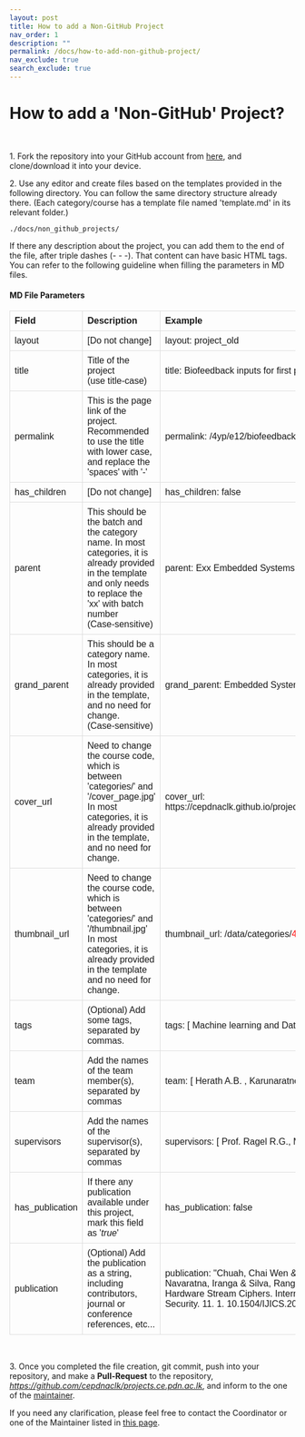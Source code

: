 ```yaml
---
layout: post
title: How to add a Non-GitHub Project
nav_order: 1
description: ""
permalink: /docs/how-to-add-non-github-project/
nav_exclude: true
search_exclude: true
---
```


# How to add a 'Non-GitHub' Project?
<br>

<span class="instruction">1. Fork the repository into your GitHub account from <a href="">here</a>, and clone/download it into your device.
</span>

<span class="instruction">2. Use any editor and create files based on the templates provided in the following directory. You can follow the same directory structure already there.
    (Each category/course has a template file named 'template.md' in its relevant  folder.)
</span>

```
./docs/non_github_projects/
```

<span class="instruction">
    If there any description about the project, you can add them to the end of the file, after triple dashes (<i>- - -</i>).
    That content can have basic HTML tags.
</span>

<span class="instruction">
    You can refer to the following guideline when filling the parameters in MD files.
</span>

#### MD File Parameters

<table class="table table-responsive">
    <thead class="thead-light">
        <tr>
            <th>Field</th>
            <th>Description</th>
            <th>Example</th>
        </tr>
    </thead>
    <tr>
        <td>layout</td>
        <td>[Do not change]</td>
        <td>layout: project_old</td>
    </tr>
    <tr>
        <td>title</td>
        <td>Title of the project<br>(use title-case)</td>
        <td>title: Biofeedback inputs for first person shooter games</td>
    </tr>
    <tr>
        <td>permalink</td>
        <td>
            This is the page link of the project. Recommended to use the title with lower case, and replace the 'spaces' with '-'
        </td>
        <td>permalink: /4yp/e12/biofeedback-inputs-for-first-person-shooter-games</td>
    </tr>
    <tr>
        <td>has_children</td>
        <td>[Do not change]</td>
        <td>has_children: false</td>
    </tr>
    <tr>
        <td>parent</td>
        <td>
            This should be the batch and the category name.
            In most categories, it is already provided in the template and only needs to replace the 'xx' with batch number<br>
            (Case-sensitive)
        </td>
        <td>parent: Exx Embedded Systems Projects</td>
    </tr>
    <tr>
        <td>grand_parent</td>
        <td>
            This should be a category name.<br>
            In most categories, it is already provided in the template, and no need for change.<br>
            (Case-sensitive)
        </td>
        <td>grand_parent: Embedded Systems Projects</td>
    </tr>
    <tr>
        <td>cover_url</td>
        <td>
            Need to change the course code, which is between 'categories/' and '/cover_page.jpg'<br>
            In most categories, it is already provided in the template, and no need for change.
        </td>
        <td>cover_url: https://cepdnaclk.github.io/projects.ce.pdn.ac.lk/data/categories/<span class="red">4yp</span>/cover_page.jpg</td>
    </tr>
    <tr>
        <td>thumbnail_url</td>
        <td>
            Need to change the course code, which is between 'categories/' and '/thumbnail.jpg'<br>
            In most categories, it is already provided in the template and no need for change.
        </td>
        <td>thumbnail_url: /data/categories/<span class="red">4yp</span>/thumbnail.jpg</td>
    </tr>
    <tr>
        <td>tags</td>
        <td>(Optional) Add some tags, separated by commas.</td>
        <td>tags: [	Machine learning and Data Mining ]</td>
    </tr>
    <tr>
        <td>team</td>
        <td>Add the names of the team member(s), separated by commas</td>
        <td>team: [ Herath A.B. , Karunaratne S. ]</td>
    </tr>
    <tr>
        <td>supervisors</td>
        <td>Add the names of the supervisor(s), separated by commas</td>
        <td>supervisors: [ Prof. Ragel R.G., Mr. D.S. Deegalla ]</td>
    </tr>
    <tr>
        <td>has_publication</td>
        <td>If there any publication available under this project, mark this field as '<i>true</i>'</td>
        <td>has_publication: false</td>
    </tr>
    <tr>
        <td>publication</td>
        <td>(Optional) Add the publication as a string, including contributors, journal or conference references, etc... </td>
        <td>publication: "Chuah, Chai Wen & Alawatugoda, Janaka & Kumarasiri, Malitha & Navaratna, Iranga & Silva, Rangana. (2019). On Power Analysis Attacks against Hardware Stream Ciphers. International Journal of Information and Computer Security. 11. 1. 10.1504/IJICS.2019.10023739."</td>
    </tr>
</table>
<br>

<span class="instruction">3. Once you completed the file creation, git commit, push into your repository,
    and make a <b>Pull-Request</b> to the repository, <i>https://github.com/cepdnaclk/projects.ce.pdn.ac.lk</i>,
    and inform to the one of the <a href="../contact">maintainer</a>.
</span>

<div class="card">
    <div class="card-body">
        <p class="card-text">
            If you need any clarification, please feel free to contact the Coordinator or one of the Maintainer listed in
            <a href="../contact">this page</a>.
        </p>
    </div>
</div>

<style>
table {
    font-family: arial, sans-serif;
    border-collapse: collapse;
    width: 100%;
}

td, th {
    border: 1px solid #dddddd;
    text-align: left;
    padding: 8px;
}
.red{
    color:red;
}
</style>
